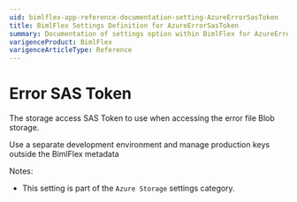```yaml
---
uid: bimlflex-app-reference-documentation-setting-AzureErrorSasToken
title: BimlFlex Settings Definition for AzureErrorSasToken
summary: Documentation of settings option within BimlFlex for AzureErrorSasToken
varigenceProduct: BimlFlex
varigenceArticleType: Reference
---
```


# Error SAS Token

The storage access SAS Token to use when accessing the error file Blob storage.

Use a separate development environment and manage production keys outside the BimlFlex metadata

Notes:

* This setting is part of the `Azure Storage` settings category.
